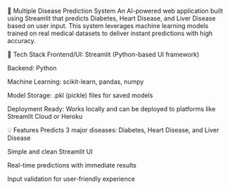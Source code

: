 🧠 Multiple Disease Prediction System
An AI-powered web application built using Streamlit that predicts Diabetes, Heart Disease, and Liver Disease based on user input. This system leverages machine learning models trained on real medical datasets to deliver instant predictions with high accuracy.

🚀 Tech Stack
Frontend/UI: Streamlit (Python-based UI framework)

Backend: Python

Machine Learning: scikit-learn, pandas, numpy

Model Storage: .pkl (pickle) files for saved models

Deployment Ready: Works locally and can be deployed to platforms like Streamlit Cloud or Heroku

💡 Features
Predicts 3 major diseases: Diabetes, Heart Disease, and Liver Disease

Simple and clean Streamlit UI

Real-time predictions with immediate results

Input validation for user-friendly experience
